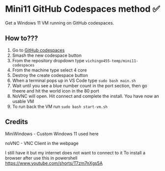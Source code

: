 # Mini11 GitHub Codespaces method ✅
Get a Windows 11 VM running on GitHub codespaces.

## How to???
1. Go to [GitHub codespaces](https://github.com/codespaces)
2. Smash the new codespace button
3. From the repository dropdown type ``vichingo455-temp/mini11-codespaces``
4. From the machine type select 4 core
5. Destroy the create codespace button
6. When a terminal pops up in VS Code type ``sudo bash main.sh``
7. Wait until you see a blue number count in the port section, then go theere and hit the world icon in the 80 port
8. NoVNC will open. Hit connect and complete the install. You have now an usable VM
9. To run back the VM run ``sudo bash start-vm.sh``

## Credits
MiniWindows - Custom Windows 11 used here


noVNC - VNC Client in the webpage


I still have it but my internet does not want to connect to it
To install a browser after use this in powershell https://www.youtube.com/shorts/T7zm7nXgs5A
